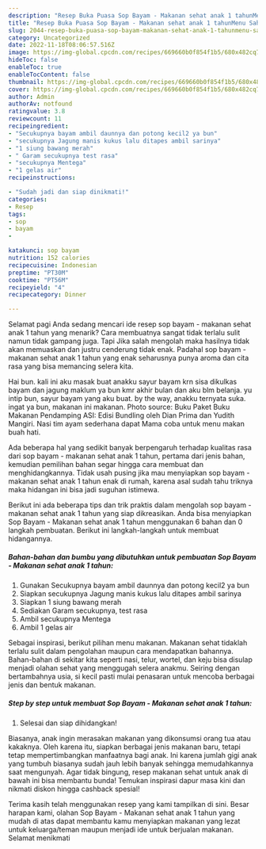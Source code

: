 ```yaml
---
description: "Resep Buka Puasa Sop Bayam - Makanan sehat anak 1 tahunMenu Sahur"
title: "Resep Buka Puasa Sop Bayam - Makanan sehat anak 1 tahunMenu Sahur"
slug: 2044-resep-buka-puasa-sop-bayam-makanan-sehat-anak-1-tahunmenu-sahur
category: Uncategorized
date: 2022-11-18T08:06:57.516Z
image: https://img-global.cpcdn.com/recipes/669660b0f854f1b5/680x482cq70/sop-bayam-makanan-sehat-anak-1-tahun-foto-resep-utama.jpg
hideToc: false
enableToc: true
enableTocContent: false
thumbnail: https://img-global.cpcdn.com/recipes/669660b0f854f1b5/680x482cq70/sop-bayam-makanan-sehat-anak-1-tahun-foto-resep-utama.jpg
cover: https://img-global.cpcdn.com/recipes/669660b0f854f1b5/680x482cq70/sop-bayam-makanan-sehat-anak-1-tahun-foto-resep-utama.jpg
author: Admin
authorAv: notfound
ratingvalue: 3.8
reviewcount: 11
recipeingredient:
- "Secukupnya bayam ambil daunnya dan potong kecil2 ya bun"
- "secukupnya Jagung manis kukus lalu ditapes ambil sarinya"
- "1 siung bawang merah"
- " Garam secukupnya test rasa"
- "secukupnya Mentega"
- "1 gelas air"
recipeinstructions:

- "Sudah jadi dan siap dinikmati!"
categories:
- Resep
tags:
- sop
- bayam
- 

katakunci: sop bayam  
nutrition: 152 calories
recipecuisine: Indonesian
preptime: "PT30M"
cooktime: "PT56M"
recipeyield: "4"
recipecategory: Dinner

---
```



Selamat pagi Anda sedang mencari ide resep sop bayam - makanan sehat anak 1 tahun yang menarik? Cara membuatnya sangat tidak terlalu sulit namun tidak gampang juga. Tapi Jika salah mengolah maka hasilnya tidak akan memuaskan dan justru cenderung tidak enak. Padahal sop bayam - makanan sehat anak 1 tahun yang enak seharusnya punya aroma dan cita rasa yang bisa memancing selera kita.


Hai bun. kali ini aku masak buat anakku sayur bayam krn sisa dikulkas bayam dan jagung maklum ya bun kmr akhir bulan dan aku blm belanja. yu intip bun, sayur bayam yang aku buat. by the way, anakku ternyata suka. ingat ya bun, makanan ini makanan. Photo source: Buku Paket Buku Makanan Pendamping ASI: Edisi Bundling oleh Dian Prima dan Yudith Mangiri. Nasi tim ayam sederhana dapat Mama coba untuk menu makan buah hati.

Ada beberapa hal yang sedikit banyak berpengaruh terhadap kualitas rasa dari sop bayam - makanan sehat anak 1 tahun, pertama dari jenis bahan, kemudian pemilihan bahan segar hingga cara membuat dan menghidangkannya. Tidak usah pusing jika mau menyiapkan sop bayam - makanan sehat anak 1 tahun enak di rumah, karena asal sudah tahu triknya maka hidangan ini bisa jadi suguhan istimewa.


Berikut ini ada beberapa tips dan trik praktis dalam mengolah sop bayam - makanan sehat anak 1 tahun yang siap dikreasikan. Anda bisa menyiapkan Sop Bayam - Makanan sehat anak 1 tahun menggunakan 6 bahan dan 0 langkah pembuatan. Berikut ini langkah-langkah untuk membuat hidangannya.

<!--inarticleads1-->

##### Bahan-bahan dan bumbu yang dibutuhkan untuk pembuatan Sop Bayam - Makanan sehat anak 1 tahun:

1. Gunakan Secukupnya bayam ambil daunnya dan potong kecil2 ya bun
1. Siapkan secukupnya Jagung manis kukus lalu ditapes ambil sarinya
1. Siapkan 1 siung bawang merah
1. Sediakan  Garam secukupnya, test rasa
1. Ambil secukupnya Mentega
1. Ambil 1 gelas air


Sebagai inspirasi, berikut pilihan menu makanan. Makanan sehat tidaklah terlalu sulit dalam pengolahan maupun cara mendapatkan bahannya. Bahan-bahan di sekitar kita seperti nasi, telur, wortel, dan keju bisa disulap menjadi olahan sehat yang menggugah selera anakmu. Seiring dengan bertambahnya usia, si kecil pasti mulai penasaran untuk mencoba berbagai jenis dan bentuk makanan. 

<!--inarticleads2-->

##### Step by step untuk membuat Sop Bayam - Makanan sehat anak 1 tahun:


1. Selesai dan siap dihidangkan!

Biasanya, anak ingin merasakan makanan yang dikonsumsi orang tua atau kakaknya. Oleh karena itu, siapkan berbagai jenis makanan baru, tetapi tetap mempertimbangkan manfaatnya bagi anak. Ini karena jumlah gigi anak yang tumbuh biasanya sudah jauh lebih banyak sehingga memudahkannya saat mengunyah. Agar tidak bingung, resep makanan sehat untuk anak di bawah ini bisa membantu bunda! Temukan inspirasi dapur masa kini dan nikmati diskon hingga cashback spesial! 

Terima kasih telah menggunakan resep yang kami tampilkan di sini. Besar harapan kami, olahan Sop Bayam - Makanan sehat anak 1 tahun yang mudah di atas dapat membantu kamu menyiapkan makanan yang lezat untuk keluarga/teman maupun menjadi ide untuk berjualan makanan. Selamat menikmati
